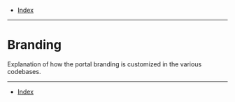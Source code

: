- [Index](../index.md)

---

# Branding

Explanation of how the portal branding is customized in the various codebases.

---

- [Index](../index.md)
